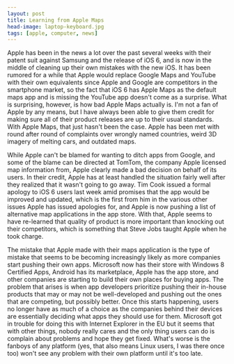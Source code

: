 ```yaml
---
layout: post
title: Learning from Apple Maps
head-image: laptop-keyboard.jpg
tags: [apple, computer, news]
---
```


Apple has been in the news a lot over the past several weeks with their
patent suit against Samsung and the release of iOS 6, and is now in the
middle of cleaning up their own mistakes with the new iOS. It has been
rumored for a while that Apple would replace Google Maps and YouTube
with their own equivalents since Apple and Google are competitors in the
smartphone market, so the fact that iOS 6 has Apple Maps as the default
maps app and is missing the YouTube app doesn't come as a surprise. What
is surprising, however, is how bad Apple Maps actually is. I'm not a fan
of Apple by any means, but I have always been able to give them credit
for making sure all of their product releases are up to their usual
standards. With Apple Maps, that just hasn't been the case. Apple has
been met with round after round of complaints over wrongly named
countries, weird 3D imagery of melting cars, and outdated maps.

While Apple can't be blamed for wanting to ditch apps from Google, and
some of the blame can be directed at TomTom, the company Apple licensed
map information from, Apple clearly made a bad decision on behalf of its
users. In their credit, Apple has at least handled the situation fairly
well after they realized that it wasn't going to go away. Tim Cook
issued a formal apology to iOS 6 users last week amid promises that the
app would be improved and updated, which is the first from him in the
various other issues Apple has issued apologies for, and Apple is now
pushing a list of alternative map applications in the app store. With
that, Apple seems to have re-learned that quality of product is more
important than knocking out their competitors, which is something that
Steve Jobs taught Apple when he took charge.

The mistake that Apple made with their maps application is the type of
mistake that seems to be becoming increasingly likely as more companies
start pushing their own apps. Microsoft now has their store with Windows
8 Certified Apps, Android has its marketplace, Apple has the app store,
and other companies are starting to build their own places for buying
apps. The problem that arises is when app developers prioritize pushing
their in-house products that may or may not be well-developed and
pushing out the ones that are competing, but possibly better. Once this
starts happening, users no longer have as much of a choice as the
companies behind their devices are essentially deciding what apps they
should use for them. Microsoft got in trouble for doing this with
Internet Explorer in the EU but it seems that with other things, nobody
really cares and the only thing users can do is complain about problems
and hope they get fixed. What's worse is the fanboys of any platform
(yes, that also means Linux users, I was there once too) won't see any
problem with their own platform until it's too late.

